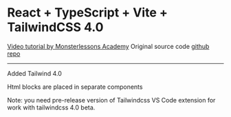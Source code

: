 # React + TypeScript + Vite + TailwindCSS 4.0

[Video tutorial by Monsterlessons Academy](https://www.youtube.com/watch?v=GnVmP64KIkE)
Original source code [github repo](https://github.com/monsterlessonsacademy/monsterlessonsacademy/tree/519-tailwind-landing-page)

---
Added Tailwind 4.0

Html blocks are placed in separate components

Note: you need pre-release version of Tailwindcss VS Code extension for work with tailwindcss 4.0 beta.

